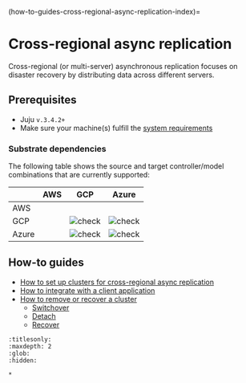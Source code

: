 (how-to-guides-cross-regional-async-replication-index)=


# Cross-regional async replication

Cross-regional (or multi-server) asynchronous replication focuses on disaster recovery by distributing data across different servers.

## Prerequisites
* Juju `v.3.4.2+`
* Make sure your machine(s) fulfill the [system requirements](/reference/system-requirements)

### Substrate dependencies

The following table shows the source and target controller/model combinations that are currently supported:

|  | AWS | GCP | Azure |
|---|---|:---:|:---:|
| AWS |  |  |  |
| GCP |  | ![ check ] | ![ check ] |
| Azure |  | ![ check ] | ![ check ] |

## How-to guides

* [How to set up clusters for cross-regional async replication](/how-to-guides/cross-regional-async-replication/set-up-clusters)
* [How to integrate with a client application](/how-to-guides/cross-regional-async-replication/integrate-with-a-client-app)
* [How to remove or recover a cluster](/how-to-guides/cross-regional-async-replication/remove-or-recover-a-cluster)
  * [Switchover](/how-to-guides/cross-regional-async-replication/remove-or-recover-a-cluster)
  * [Detach](/how-to-guides/cross-regional-async-replication/remove-or-recover-a-cluster)
  * [Recover](/how-to-guides/cross-regional-async-replication/remove-or-recover-a-cluster)

<!-- BADGES -->
[check]: https://img.shields.io/badge/%E2%9C%93-brightgreen
[cross]: https://img.shields.io/badge/x-white


```{toctree}
:titlesonly:
:maxdepth: 2
:glob:
:hidden:

*
